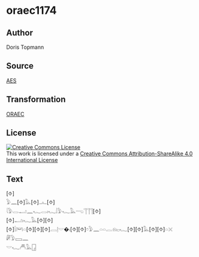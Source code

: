 # oraec1174

## Author

Doris Topmann

## Source

[AES](https://github.com/simondschweitzer/aes)

## Transformation

[ORAEC](https://oraec.github.io/)

## License

<a rel="license" href="http://creativecommons.org/licenses/by-sa/4.0/"><img alt="Creative Commons License" style="border-width:0" src="https://i.creativecommons.org/l/by-sa/4.0/88x31.png" /></a><br />This work is licensed under a <a rel="license" href="http://creativecommons.org/licenses/by-sa/4.0/">Creative Commons Attribution-ShareAlike 4.0 International License</a>

## Text

[⯑]<br>
𓅱𓈖[⯑]𓅓[⯑]𓂜[⯑]<br>
𓇋𓅱𓂋𓂝𓈖𓆑𓂋𓏤𓆑𓌃𓅱𓆑𓅓𓂸𓊹𓊹𓊹[⯑]<br>
[⯑]𓂝𓏤𓆑𓅓[⯑][⯑]<br>
[⯑]𓍛𓋞𓏏[⯑][⯑][⯑]𓐙𓊤𓎟�𓏤[⯑][⯑]𓏌𓅱𓈖𓏏𓏏𓐛𓁶𓏤𓊪𓆑[⯑][⯑]𓅓[⯑][⯑]𓏏𓏴<br>
𓏞𓅱𓈙𓈖<br>
𓎟𓆑𓄫𓅓𓉗<br>
